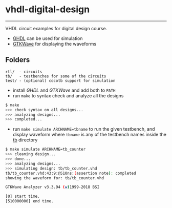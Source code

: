 # vhdl-digital-design
---

VHDL circuit examples for digital design course.

- [GHDL](http://ghdl.free.fr) can be used for simulation
- [GTKWave](http://gtkwave.sourceforge.net/) for displaying the waveforms

## Folders
```
rtl/  - circuits
tb/   - testbenches for some of the circuits
test/ - (optional) cocotb support for simulation
```

- install *GHDL* and *GTKWave* and add both to `PATH` 
- run `make` to syntax check and analyze all the designs

```bash
$ make
>>> check syntax on all designs...
>>> analyzing designs...
>>> completed...
```

- run `make simulate ARCHNAME=tbname` to run the given testbench, and display waveform where `tbname` is any of the testbench names inside the [tb](tb/) directory

```bash
$ make simulate ARCHNAME=tb_counter
>>> cleaning design...
>>> done...
>>> analyzing designs...
>>> simulating design: tb/tb_counter.vhd
tb/tb_counter.vhd:43:9:@510ns:(assertion note): completed
showing the waveform for: tb/tb_counter.vhd

GTKWave Analyzer v3.3.94 (w)1999-2018 BSI

[0] start time.
[510000000] end time.
```

